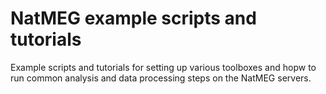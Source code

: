 # NatMEG example scripts and tutorials
Example scripts and tutorials for setting up various toolboxes and hopw to run common analysis and data processing steps on the NatMEG servers.
